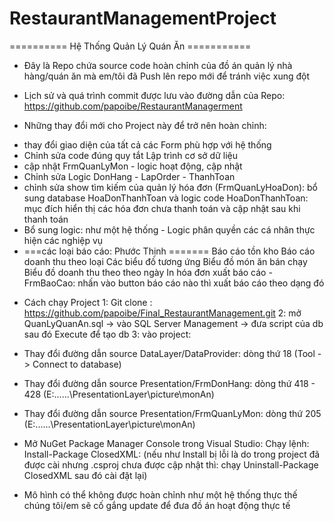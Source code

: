 # RestaurantManagementProject
========== Hệ Thống Quản Lý Quán Ăn ===========

- Đây là Repo chứa source code hoàn chỉnh của đồ án quản lý nhà hàng/quán ăn mà em/tôi đã Push lên repo mới để tránh việc xung đột
- Lịch sử và quá trình commit được lưu vào đường dẫn của Repo: https://github.com/papoibe/RestaurantManagerment

- Những thay đổi mới cho Project này để trở nên hoàn chỉnh: 
+ thay đổi giao diện của tất cả các Form phù hợp với hệ thống
+ Chỉnh sửa code đúng quy tắt Lập trình cơ sở dữ liệu
+ cập nhật FrmQuanLyMon - logic hoạt động, cập nhật
+ Chỉnh sửa Logic DonHang - LapOrder - ThanhToan
+ chỉnh sửa show tìm kiếm của quản lý hóa đơn (FrmQuanLyHoaDon): bổ sung database HoaDonThanhToan và logic code HoaDonThanhToan: mục đích hiển thị các hóa đơn chưa thanh toán và cập nhật sau khi thanh toán
+ Bổ sung logic: như một hệ thống - Logic phân quyền các cá nhân thực hiện các nghiệp vụ 
+ ===các loại báo cáo: Phước Thịnh ======= 
Báo cáo tồn kho
Báo cáo doanh thu theo loại
Các biểu đồ tương ứng
Biểu đồ món ăn bán chạy
Biểu đồ doanh thu theo theo ngày
In hóa đơn
xuất báo cáo - FrmBaoCao: nhấn vào button báo cáo nào thì xuất báo cáo theo dạng đó

- Cách chạy Project
1: Git clone : https://github.com/papoibe/Final_RestaurantManagement.git
2: mở QuanLyQuanAn.sql -> vào SQL Server Management -> đưa script của db sau đó Execute để tạo db 
3: vào project: 
+ Thay đổi đường dẫn source DataLayer/DataProvider: dòng thứ 18 (Tool -> Connect to database)
+ Thay đổi đường dẫn source Presentation/FrmDonHang: dòng thứ 418 - 428 (E:\...\...\PresentationLayer\picture\monAn)
+ Thay đổi đường dẫn source Presentation/FrmQuanLyMon: dòng thứ 205 (E:\...\...\PresentationLayer\picture\monAn)
+ Mở NuGet Package Manager Console trong Visual Studio: Chạy lệnh: Install-Package ClosedXML: (nếu như Install bị lỗi là do trong project đã được cài nhưng .csproj chưa được cập nhật thì: chạy Uninstall-Package ClosedXML sau đó cài đặt lại)

+ Mô hình có thể không được hoàn chỉnh như một hệ thống thực thế chúng tôi/em sẽ cố gắng update để đưa đồ án hoạt động thực tế 





